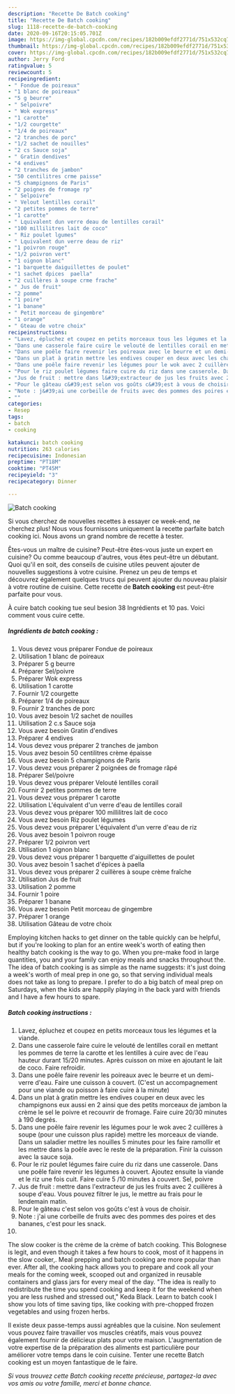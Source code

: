 ```yaml
---
description: "Recette De Batch cooking"
title: "Recette De Batch cooking"
slug: 1118-recette-de-batch-cooking
date: 2020-09-16T20:15:05.701Z
image: https://img-global.cpcdn.com/recipes/182b009efdf2771d/751x532cq70/batch-cooking-photo-principale-de-la-recette.jpg
thumbnail: https://img-global.cpcdn.com/recipes/182b009efdf2771d/751x532cq70/batch-cooking-photo-principale-de-la-recette.jpg
cover: https://img-global.cpcdn.com/recipes/182b009efdf2771d/751x532cq70/batch-cooking-photo-principale-de-la-recette.jpg
author: Jerry Ford
ratingvalue: 5
reviewcount: 5
recipeingredient:
- " Fondue de poireaux"
- "1 blanc de poireaux"
- "5 g beurre"
- " Selpoivre"
- " Wok express"
- "1 carotte"
- "1/2 courgette"
- "1/4 de poireaux"
- "2 tranches de porc"
- "1/2 sachet de nouilles"
- "2 cs Sauce soja"
- " Gratin dendives"
- "4 endives"
- "2 tranches de jambon"
- "50 centilitres crme paisse"
- "5 champignons de Paris"
- "2 poignes de fromage rp"
- " Selpoivre"
- " Velout lentilles corail"
- "2 petites pommes de terre"
- "1 carotte"
- " Lquivalent dun verre deau de lentilles corail"
- "100 millilitres lait de coco"
- " Riz poulet lgumes"
- " Lquivalent dun verre deau de riz"
- "1 poivron rouge"
- "1/2 poivron vert"
- "1 oignon blanc"
- "1 barquette daiguillettes de poulet"
- "1 sachet dpices  paella"
- "2 cuillères à soupe crme frache"
- " Jus de fruit"
- "2 pomme"
- "1 poire"
- "1 banane"
- " Petit morceau de gingembre"
- "1 orange"
- " Gteau de votre choix"
recipeinstructions:
- "Lavez, épluchez et coupez en petits morceaux tous les légumes et la viande."
- "Dans une casserole faire cuire le velouté de lentilles corail en mettant les pommes de terre la carotte et les lentilles à cuire avec de l&#39;eau hauteur durant 15/20 minutes. Après cuisson on mixe en ajoutant le lait de coco. Faire refroidir."
- "Dans une poêle faire revenir les poireaux avec le beurre et un demi-verre d&#39;eau. Faire une cuisson à couvert. (C&#39;est un accompagnement pour une viande ou poisson à faire cuire à la minute)"
- "Dans un plat à gratin mettre les endives couper en deux avec les champignons eux aussi en 2 ainsi que des petits morceaux de jambon la crème le sel le poivre et recouvrir de fromage. Faire cuire 20/30 minutes à 190 degrés."
- "Dans une poêle faire revenir les légumes pour le wok avec 2 cuillères à soupe (pour une cuisson plus rapide) mettre les morceaux de viande. Dans un saladier mettre les nouilles 5 minutes pour les faire ramollir et les mettre dans la poêle avec le reste de la préparation. Finir la cuisson avec la sauce soja."
- "Pour le riz poulet légumes faire cuire du riz dans une casserole. Dans une poêle faire revenir les légumes à couvert. Ajoutez ensuite la viande et le riz une fois cuit. Faire cuire 5 /10 minutes à couvert. Sel, poivre"
- "Jus de fruit : mettre dans l&#39;extracteur de jus les fruits avec 2 cuillères à soupe d&#39;eau. Vous pouvez filtrer le jus, le mettre au frais pour le lendemain matin."
- "Pour le gâteau c&#39;est selon vos goûts c&#39;est à vous de choisir."
- "Note : j&#39;ai une corbeille de fruits avec des pommes des poires et des bananes, c&#39;est pour les snack."
- ""
categories:
- Resep
tags:
- batch
- cooking

katakunci: batch cooking 
nutrition: 263 calories
recipecuisine: Indonesian
preptime: "PT18M"
cooktime: "PT45M"
recipeyield: "3"
recipecategory: Dinner

---
```



![Batch cooking](https://img-global.cpcdn.com/recipes/182b009efdf2771d/751x532cq70/batch-cooking-photo-principale-de-la-recette.jpg)

Si vous cherchez de nouvelles recettes à essayer ce week-end, ne cherchez plus! Nous vous fournissons uniquement la recette parfaite batch cooking ici. Nous avons un grand nombre de recette à tester.

Êtes-vous un maître de cuisine? Peut-être êtes-vous juste un expert en cuisine? Ou comme beaucoup d'autres, vous êtes peut-être un débutant. Quoi qu'il en soit, des conseils de cuisine utiles peuvent ajouter de nouvelles suggestions à votre cuisine. Prenez un peu de temps et découvrez également quelques trucs qui peuvent ajouter du nouveau plaisir à votre routine de cuisine. Cette recette de <strong> Batch cooking </strong> est peut-être parfaite pour vous.

<!--inarticleads1-->

À cuire batch cooking tue seul besion 38 Ingrédients et 10 pas. Voici comment vous cuire cette.

##### Ingrédients de batch cooking :

1. Vous devez vous préparer  Fondue de poireaux
1. Utilisation 1 blanc de poireaux
1. Préparer 5 g beurre
1. Préparer  Sel/poivre
1. Préparer  Wok express
1. Utilisation 1 carotte
1. Fournir 1/2 courgette
1. Préparer 1/4 de poireaux
1. Fournir 2 tranches de porc
1. Vous avez besoin 1/2 sachet de nouilles
1. Utilisation 2 c.s Sauce soja
1. Vous avez besoin  Gratin d&#39;endives
1. Préparer 4 endives
1. Vous devez vous préparer 2 tranches de jambon
1. Vous avez besoin 50 centilitres crème épaisse
1. Vous avez besoin 5 champignons de Paris
1. Vous devez vous préparer 2 poignées de fromage râpé
1. Préparer  Sel/poivre
1. Vous devez vous préparer  Velouté lentilles corail
1. Fournir 2 petites pommes de terre
1. Vous devez vous préparer 1 carotte
1. Utilisation  L&#39;équivalent d&#39;un verre d&#39;eau de lentilles corail
1. Vous devez vous préparer 100 millilitres lait de coco
1. Vous avez besoin  Riz poulet légumes
1. Vous devez vous préparer  L&#39;équivalent d&#39;un verre d&#39;eau de riz
1. Vous avez besoin 1 poivron rouge
1. Préparer 1/2 poivron vert
1. Utilisation 1 oignon blanc
1. Vous devez vous préparer 1 barquette d&#39;aiguillettes de poulet
1. Vous avez besoin 1 sachet d&#39;épices à paella
1. Vous devez vous préparer 2 cuillères à soupe crème fraîche
1. Utilisation  Jus de fruit
1. Utilisation 2 pomme
1. Fournir 1 poire
1. Préparer 1 banane
1. Vous avez besoin  Petit morceau de gingembre
1. Préparer 1 orange
1. Utilisation  Gâteau de votre choix


Employing kitchen hacks to get dinner on the table quickly can be helpful, but if you&#39;re looking to plan for an entire week&#39;s worth of eating then healthy batch cooking is the way to go. When you pre-make food in large quantities, you and your family can enjoy meals and snacks throughout the. The idea of batch cooking is as simple as the name suggests: it&#39;s just doing a week&#39;s worth of meal prep in one go, so that serving individual meals does not take as long to prepare. I prefer to do a big batch of meal prep on Saturdays, when the kids are happily playing in the back yard with friends and I have a few hours to spare. 

<!--inarticleads2-->

##### Batch cooking instructions :

1. Lavez, épluchez et coupez en petits morceaux tous les légumes et la viande.
1. Dans une casserole faire cuire le velouté de lentilles corail en mettant les pommes de terre la carotte et les lentilles à cuire avec de l&#39;eau hauteur durant 15/20 minutes. Après cuisson on mixe en ajoutant le lait de coco. Faire refroidir.
1. Dans une poêle faire revenir les poireaux avec le beurre et un demi-verre d&#39;eau. Faire une cuisson à couvert. (C&#39;est un accompagnement pour une viande ou poisson à faire cuire à la minute)
1. Dans un plat à gratin mettre les endives couper en deux avec les champignons eux aussi en 2 ainsi que des petits morceaux de jambon la crème le sel le poivre et recouvrir de fromage. Faire cuire 20/30 minutes à 190 degrés.
1. Dans une poêle faire revenir les légumes pour le wok avec 2 cuillères à soupe (pour une cuisson plus rapide) mettre les morceaux de viande. Dans un saladier mettre les nouilles 5 minutes pour les faire ramollir et les mettre dans la poêle avec le reste de la préparation. Finir la cuisson avec la sauce soja.
1. Pour le riz poulet légumes faire cuire du riz dans une casserole. Dans une poêle faire revenir les légumes à couvert. Ajoutez ensuite la viande et le riz une fois cuit. Faire cuire 5 /10 minutes à couvert. Sel, poivre
1. Jus de fruit : mettre dans l&#39;extracteur de jus les fruits avec 2 cuillères à soupe d&#39;eau. Vous pouvez filtrer le jus, le mettre au frais pour le lendemain matin.
1. Pour le gâteau c&#39;est selon vos goûts c&#39;est à vous de choisir.
1. Note : j&#39;ai une corbeille de fruits avec des pommes des poires et des bananes, c&#39;est pour les snack.
1. 


The slow cooker is the crème de la crème of batch cooking. This Bolognese is legit, and even though it takes a few hours to cook, most of it happens in the slow cooker,. Meal prepping and batch cooking are more popular than ever. After all, the cooking hack allows you to prepare and cook all your meals for the coming week, scooped out and organized in reusable containers and glass jars for every meal of the day. &#34;The idea is really to redistribute the time you spend cooking and keep it for the weekend when you are less rushed and stressed out,&#34; Keda Black. Learn to batch cook I show you lots of time saving tips, like cooking with pre-chopped frozen vegetables and using frozen herbs. 

<!--inarticleads1-->

<p>
Il existe deux passe-temps aussi agréables que la cuisine. Non seulement vous pouvez faire travailler vos muscles créatifs, mais vous pouvez également fournir de délicieux plats pour votre maison. L'augmentation de votre expertise de la préparation des aliments est particulière pour améliorer votre temps dans le coin cuisine. Tenter une recette Batch cooking est un moyen fantastique de le faire.
</p>

<p>
<i>Si vous trouvez cette Batch cooking recette précieuse, partagez-la avec vos amis ou votre famille, merci et bonne chance.</i>
</p>
